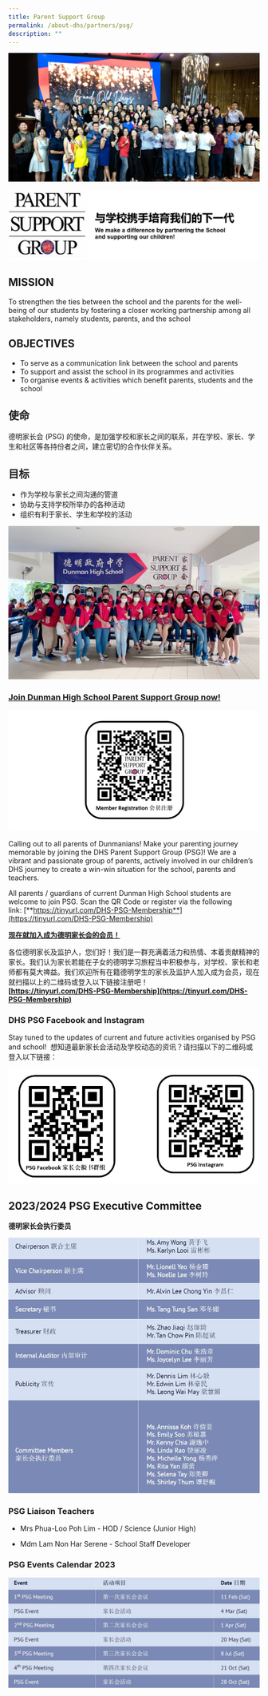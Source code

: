 ```yaml
---
title: Parent Support Group
permalink: /about-dhs/partners/psg/
description: ""
---
```

![](/images/Homepage/psg-web.jpeg)


![](/images/Homepage/PSG-header.jpg)

## **MISSION**

To strengthen the ties between the school and the parents for the well-being of our students by fostering a closer working partnership among all stakeholders, namely students, parents, and the school

## **OBJECTIVES**

*   To serve as a communication link between the school and parents
*   To support and assist the school in its programmes and activities
*   To organise events & activities which benefit parents, students and the school

## **使命**

德明家长会 (PSG) 的使命，是加强学校和家长之间的联系，并在学校、家长、学生和社区等各持份者之间，建立密切的合作伙伴关系。

## **目标**

*   作为学校与家长之间沟通的管道
*   协助与支持学校所举办的各种活动
*   组织有利于家长、学生和学校的活动

![](/images/Homepage/psgpsg.jpeg)

### **[Join Dunman High School Parent Support Group now!](https://tinyurl.com/DHS-PSG-Membership)**

![](/images/icon.png)

Calling out to all parents of Dunmanians! Make your parenting journey memorable by joining the DHS Parent Support Group (PSG)! We are a vibrant and passionate group of parents, actively involved in our children’s DHS journey to create a win-win situation for the school, parents and teachers.

All parents / guardians of current Dunman High School students are welcome to join PSG. Scan the QR Code or register via the following link: [**https://tinyurl.com/DHS-PSG-Membership**](https://tinyurl.com/DHS-PSG-Membership)

[**现在就加入成为德明家长会的会员！**](https://tinyurl.com/DHS-PSG-Membership)

各位德明家长及监护人，您们好！我们是一群充满着活力和热情、本着贡献精神的家长。我们认为家长若能在子女的德明学习旅程当中积极参与，对学校、家长和老师都有莫大禆益。我们欢迎所有在籍德明学生的家长及监护人加入成为会员，现在就扫描以上的二维码或登入以下链接注册吧！  
**[https://tinyurl.com/DHS-PSG-Membership](https://tinyurl.com/DHS-PSG-Membership)**

### **DHS PSG Facebook and Instagram**

Stay tuned to the updates of current and future activities organised by PSG and school!  想知道最新家长会活动及学校动态的资讯？请扫描以下的二维码或登入以下链接：

![](/images/Homepage/psg%20social%20media%20qr%20code.png)

## **2023/2024 PSG Executive Committee**
 **德明家长会执行委员**
 
 ![](/images/Homepage/psg_2023.png)
 
###  **PSG Liaison Teachers**
* Mrs Phua-Loo Poh Lim -
 HOD / Science (Junior High)

* Mdm Lam Non Har Serene - 
 School Staff Developer
 
###  **PSG Events Calendar 2023**
 ![](/images/Homepage/psg%20event%202023.png)